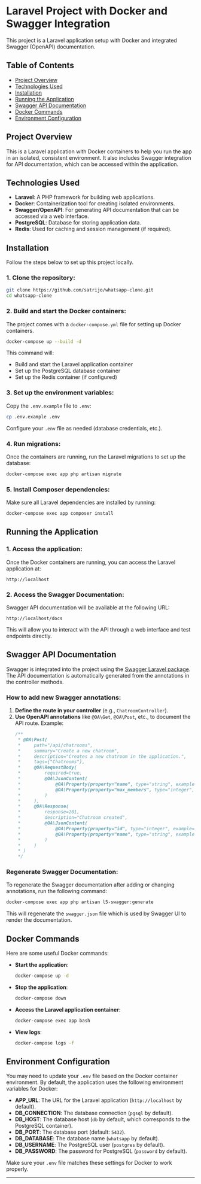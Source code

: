 # Laravel Project with Docker and Swagger Integration

This project is a Laravel application setup with Docker and integrated Swagger (OpenAPI) documentation.

## Table of Contents
- [Project Overview](#project-overview)
- [Technologies Used](#technologies-used)
- [Installation](#installation)
- [Running the Application](#running-the-application)
- [Swagger API Documentation](#swagger-api-documentation)
- [Docker Commands](#docker-commands)
- [Environment Configuration](#environment-configuration)

## Project Overview
This is a Laravel application with Docker containers to help you run the app in an isolated, consistent environment. It also includes Swagger integration for API documentation, which can be accessed within the application.

## Technologies Used
- **Laravel**: A PHP framework for building web applications.
- **Docker**: Containerization tool for creating isolated environments.
- **Swagger/OpenAPI**: For generating API documentation that can be accessed via a web interface.
- **PostgreSQL**: Database for storing application data.
- **Redis**: Used for caching and session management (if required).

## Installation

Follow the steps below to set up this project locally.

### 1. Clone the repository:
```bash
git clone https://github.com/satrijo/whatsapp-clone.git
cd whatsapp-clone
```

### 2. Build and start the Docker containers:
The project comes with a `docker-compose.yml` file for setting up Docker containers.

```bash
docker-compose up --build -d
```

This command will:
- Build and start the Laravel application container
- Set up the PostgreSQL database container
- Set up the Redis container (if configured)

### 3. Set up the environment variables:
Copy the `.env.example` file to `.env`:

```bash
cp .env.example .env
```

Configure your `.env` file as needed (database credentials, etc.).

### 4. Run migrations:
Once the containers are running, run the Laravel migrations to set up the database:

```bash
docker-compose exec app php artisan migrate
```

### 5. Install Composer dependencies:
Make sure all Laravel dependencies are installed by running:

```bash
docker-compose exec app composer install
```

## Running the Application

### 1. Access the application:
Once the Docker containers are running, you can access the Laravel application at:
```
http://localhost
```

### 2. Access the Swagger Documentation:
Swagger API documentation will be available at the following URL:
```
http://localhost/docs
```
This will allow you to interact with the API through a web interface and test endpoints directly.

## Swagger API Documentation

Swagger is integrated into the project using the [Swagger Laravel package](https://github.com/DarkaOnLine/L5-Swagger). The API documentation is automatically generated from the annotations in the controller methods.

### How to add new Swagger annotations:
1. **Define the route in your controller** (e.g., `ChatroomController`).
2. **Use OpenAPI annotations** like `@OA\Get`, `@OA\Post`, etc., to document the API route. Example:
   ```php
   /**
    * @OA\Post(
    *     path="/api/chatrooms",
    *     summary="Create a new chatroom",
    *     description="Creates a new chatroom in the application.",
    *     tags={"Chatrooms"},
    *     @OA\RequestBody(
    *         required=true,
    *         @OA\JsonContent(
    *             @OA\Property(property="name", type="string", example="General Chat"),
    *             @OA\Property(property="max_members", type="integer", example=100)
    *         )
    *     ),
    *     @OA\Response(
    *         response=201,
    *         description="Chatroom created",
    *         @OA\JsonContent(
    *             @OA\Property(property="id", type="integer", example=1),
    *             @OA\Property(property="name", type="string", example="General Chat")
    *         )
    *     )
    * )
    */
   ```

### Regenerate Swagger Documentation:
To regenerate the Swagger documentation after adding or changing annotations, run the following command:

```bash
docker-compose exec app php artisan l5-swagger:generate
```

This will regenerate the `swagger.json` file which is used by Swagger UI to render the documentation.

## Docker Commands

Here are some useful Docker commands:

- **Start the application**:
  ```bash
  docker-compose up -d
  ```

- **Stop the application**:
  ```bash
  docker-compose down
  ```

- **Access the Laravel application container**:
  ```bash
  docker-compose exec app bash
  ```

- **View logs**:
  ```bash
  docker-compose logs -f
  ```

## Environment Configuration

You may need to update your `.env` file based on the Docker container environment. By default, the application uses the following environment variables for Docker:

- **APP_URL**: The URL for the Laravel application (`http://localhost` by default).
- **DB_CONNECTION**: The database connection (`pgsql` by default).
- **DB_HOST**: The database host (`db` by default, which corresponds to the PostgreSQL container).
- **DB_PORT**: The database port (default: `5432`).
- **DB_DATABASE**: The database name (`whatsapp` by default).
- **DB_USERNAME**: The PostgreSQL user (`postgres` by default).
- **DB_PASSWORD**: The password for PostgreSQL (`password` by default).

Make sure your `.env` file matches these settings for Docker to work properly.

---
